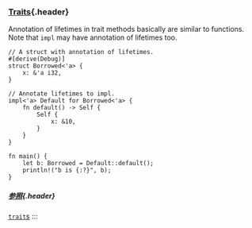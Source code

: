 ### [Traits](#traits){.header}

Annotation of lifetimes in trait methods basically are similar to
functions. Note that `impl` may have annotation of lifetimes too.

    // A struct with annotation of lifetimes.
    #[derive(Debug)]
    struct Borrowed<'a> {
        x: &'a i32,
    }

    // Annotate lifetimes to impl.
    impl<'a> Default for Borrowed<'a> {
        fn default() -> Self {
            Self {
                x: &10,
            }
        }
    }

    fn main() {
        let b: Borrowed = Default::default();
        println!("b is {:?}", b);
    }

##### [参照](#参照){.header}

[`trait`s](../../trait.html)
:::

